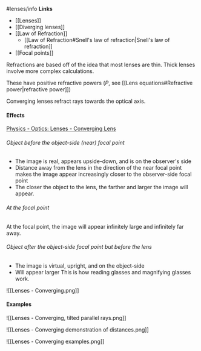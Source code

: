 #lenses/info
**Links**
- [[Lenses]] 
- [[Diverging lenses]]
- [[Law of Refraction]] 
	- [[Law of Refraction#Snell's law of refraction|Snell's law of refraction]] 
- [[Focal points]] 

Refractions are based off of the idea that most lenses are thin. Thick lenses involve more complex calculations.

These have positive refractive powers ($P$, see [[Lens equations#Refractive power|refractive power]])

Converging lenses refract rays towards the optical axis.

#### Effects
[Physics - Optics: Lenses - Converging Lens](https://www.youtube.com/watch?v=aDhY8jfCJa8&list=PLX2gX-ftPVXUp3BcM205-3RKZEFPS5Kpi&index=4)
###### Object before the object-side (near) focal point
- The image is real, appears upside-down, and is on the observer's side 
- Distance away from the lens in the direction of the near focal point makes the image appear increasingly closer to the observer-side focal point
- The closer the object to the lens, the farther and larger the image will appear.

###### At the focal point
At the focal point, the image will appear infinitely large and infinitely far away.

###### Object after the object-side focal point but before the lens
- The image is virtual, upright, and on the object-side
- Will appear larger
This is how reading glasses and magnifying glasses work. 




![[Lenses - Converging.png]]

#### Examples
![[Lenses - Converging, tilted parallel rays.png]]

![[Lenses - Converging demonstration of distances.png]]

![[Lenses - Converging examples.png]]
